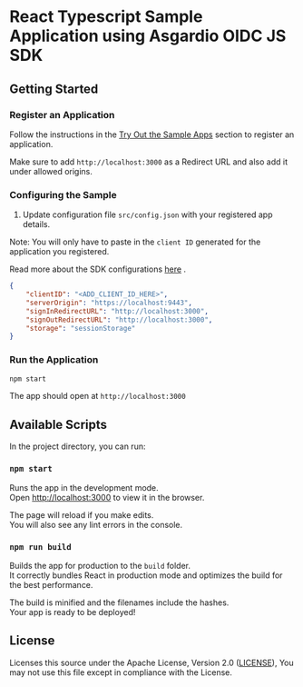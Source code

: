 # React Typescript Sample Application using Asgardio OIDC JS SDK

## Getting Started

### Register an Application

Follow the instructions in the [Try Out the Sample Apps](../../packages/oidc-js/README.md#try-out-the-sample-apps) section to register an application.

Make sure to add `http://localhost:3000` as a Redirect URL and also add it under allowed origins. 

### Configuring the Sample

1. Update configuration file `src/config.json` with your registered app details.

Note: You will only have to paste in the `client ID` generated for the application you registered.

Read more about the SDK configurations [here](../../packages/oidc-js/README.md#initialize) .

```json
{
    "clientID": "<ADD_CLIENT_ID_HERE>",
    "serverOrigin": "https://localhost:9443",
    "signInRedirectURL": "http://localhost:3000",
    "signOutRedirectURL": "http://localhost:3000",
    "storage": "sessionStorage"
}
```

### Run the Application

```bash
npm start
```

The app should open at `http://localhost:3000`

## Available Scripts

In the project directory, you can run:

### `npm start`

Runs the app in the development mode.<br />
Open [http://localhost:3000](http://localhost:3000) to view it in the browser.

The page will reload if you make edits.<br />
You will also see any lint errors in the console.

### `npm run build`

Builds the app for production to the `build` folder.<br />
It correctly bundles React in production mode and optimizes the build for the best performance.

The build is minified and the filenames include the hashes.<br />
Your app is ready to be deployed!

## License

Licenses this source under the Apache License, Version 2.0 ([LICENSE](../../../LICENSE)), You may not use this file except in compliance with the License.
